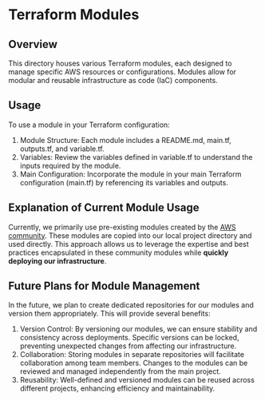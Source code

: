 # Terraform Modules

## Overview

This directory houses various Terraform modules, each designed to manage specific AWS resources or configurations. Modules allow for modular and reusable infrastructure as code (IaC) components.

## Usage

To use a module in your Terraform configuration:

1. Module Structure: Each module includes a README.md, main.tf, outputs.tf, and variable.tf.
2. Variables: Review the variables defined in variable.tf to understand the inputs required by the module.
3. Main Configuration: Incorporate the module in your main Terraform configuration (main.tf) by referencing its variables and outputs.

## Explanation of Current Module Usage

Currently, we primarily use pre-existing modules created by the [AWS community](https://registry.terraform.io/namespaces/terraform-aws-modules). These modules are copied into our local project directory and used directly. This approach allows us to leverage the expertise and best practices encapsulated in these community modules while **quickly deploying our infrastructure**.

## Future Plans for Module Management

In the future, we plan to create dedicated repositories for our modules and version them appropriately. This will provide several benefits:

1. Version Control: By versioning our modules, we can ensure stability and consistency across deployments. Specific versions can be locked, preventing unexpected changes from affecting our infrastructure.
2. Collaboration: Storing modules in separate repositories will facilitate collaboration among team members. Changes to the modules can be reviewed and managed independently from the main project.
3. Reusability: Well-defined and versioned modules can be reused across different projects, enhancing efficiency and maintainability.
